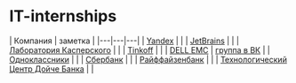 # IT-internships

| Компания | заметка |
|---|---|---|
| [Yandex](https://yandex.ru/jobs/internship/) | |
| [JetBrains](https://jetbrains.ru/students/internship/) | |
| [Лаборатория Касперского](https://safeboard.kaspersky.ru/) | |
| [Tinkoff](https://fintech.tinkoff.ru/internships/about) | |
| [DELL EMC](https://russia.emc.com/campaign/centre-of-excellence/working-here.htm) | [группа в ВК](https://vk.com/dellemcacademicsrus) |
| [Одноклассники](https://v.ok.ru/interns.html) | |
| [Сбербанк](http://sberseasons.ru) | |
| [Райффайзенбанк](http://raiffeisen-evolve.ru/it-block) | |
| [Технологический Центр Дойче Банка](https://dbtc-career.ru/8/) | |
